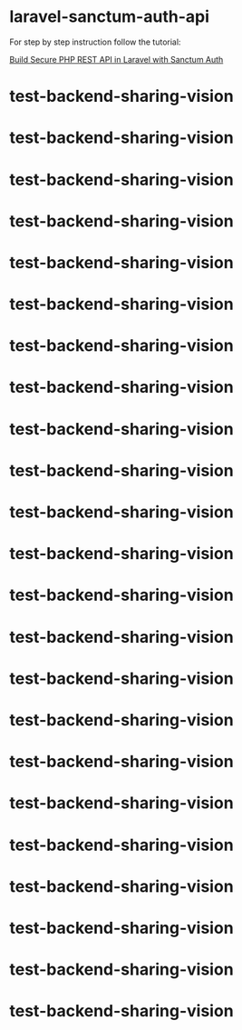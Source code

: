 # laravel-sanctum-auth-api

For step by step instruction follow the tutorial:

[Build Secure PHP REST API in Laravel with Sanctum Auth](https://www.positronx.io/build-secure-php-rest-api-in-laravel-with-sanctum-auth/)
# test-backend-sharing-vision
# test-backend-sharing-vision
# test-backend-sharing-vision
# test-backend-sharing-vision
# test-backend-sharing-vision
# test-backend-sharing-vision
# test-backend-sharing-vision
# test-backend-sharing-vision
# test-backend-sharing-vision
# test-backend-sharing-vision
# test-backend-sharing-vision
# test-backend-sharing-vision
# test-backend-sharing-vision
# test-backend-sharing-vision
# test-backend-sharing-vision
# test-backend-sharing-vision
# test-backend-sharing-vision
# test-backend-sharing-vision
# test-backend-sharing-vision
# test-backend-sharing-vision
# test-backend-sharing-vision
# test-backend-sharing-vision
# test-backend-sharing-vision
